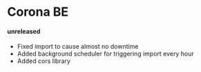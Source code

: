 # Corona BE

#### unreleased

- Fixed import to cause almost no downtime
- Added background scheduler for triggering import every hour
- Added cors library
